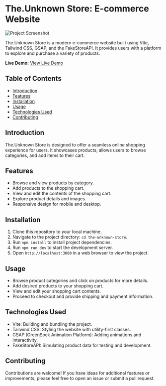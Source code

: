# The.Unknown Store: E-commerce Website

![Project Screenshot](./src/Assets/Images/Screenshot.png)

The.Unknown Store is a modern e-commerce website built using Vite, Tailwind CSS, GSAP, and the FakeStoreAPI. It provides users with a platform to explore and purchase a variety of products.

**Live Demo:** [View Live Demo](https://your-ecommerce-website-url.com/)

## Table of Contents

- [Introduction](#introduction)
- [Features](#features)
- [Installation](#installation)
- [Usage](#usage)
- [Technologies Used](#technologies-used)
- [Contributing](#contributing)

## Introduction

The.Unknown Store is designed to offer a seamless online shopping experience for users. It showcases products, allows users to browse categories, and add items to their cart.

## Features

- Browse and view products by category.
- Add products to the shopping cart.
- View and edit the contents of the shopping cart.
- Explore product details and images.
- Responsive design for mobile and desktop.

## Installation

1. Clone this repository to your local machine.
2. Navigate to the project directory: `cd the-unknown-store`.
3. Run `npm install` to install project dependencies.
4. Run `npm run dev` to start the development server.
5. Open `http://localhost:3000` in a web browser to view the project.

## Usage

- Browse product categories and click on products for more details.
- Add desired products to your shopping cart.
- View and edit your shopping cart contents.
- Proceed to checkout and provide shipping and payment information.

## Technologies Used

- Vite: Building and bundling the project.
- Tailwind CSS: Styling the website with utility-first classes.
- GSAP (GreenSock Animation Platform): Adding animations and interactivity.
- FakeStoreAPI: Simulating product data for testing and development.

## Contributing

Contributions are welcome! If you have ideas for additional features or improvements, please feel free to open an issue or submit a pull request.
